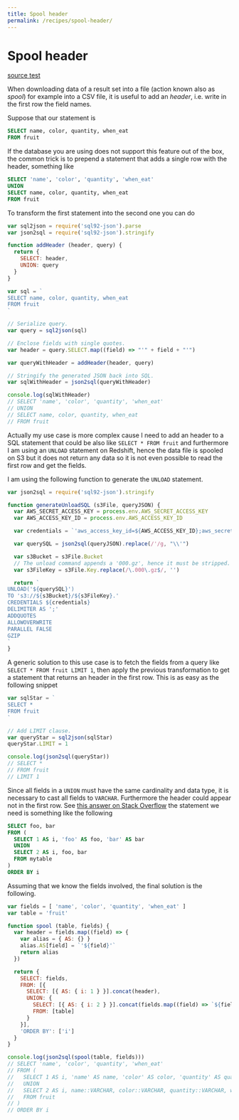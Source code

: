 ```yaml
---
title: Spool header
permalink: /recipes/spool-header/
---
```


# Spool header

[source test](https://github.com/fibo/SQL92-JSON/blob/master/test/recipes/spool-header.js)

When downloading data of a result set into a file (action known also as *spool*)
for example into a CSV file, it is useful to add an *header*, i.e. write
in the first row the field names.

Suppose that our statement is

```sql
SELECT name, color, quantity, when_eat
FROM fruit
```

If the database you are using does not support this feature out of the box,
the common trick is to prepend a statement that adds a single row with the
header, something like

```sql
SELECT 'name', 'color', 'quantity', 'when_eat'
UNION
SELECT name, color, quantity, when_eat
FROM fruit
```

To transform the first statement into the second one you can do

```javascript
var sql2json = require('sql92-json').parse
var json2sql = require('sql92-json').stringify

function addHeader (header, query) {
  return {
    SELECT: header,
    UNION: query
  }
}

var sql = `
SELECT name, color, quantity, when_eat
FROM fruit
`

// Serialize query.
var query = sql2json(sql)

// Enclose fields with single quotes.
var header = query.SELECT.map((field) => "'" + field + "'")

var queryWithHeader = addHeader(header, query)

// Stringify the generated JSON back into SQL.
var sqlWithHeader = json2sql(queryWithHeader)

console.log(sqlWithHeader)
// SELECT 'name', 'color', 'quantity', 'when_eat'
// UNION
// SELECT name, color, quantity, when_eat
// FROM fruit
```

Actually my use case is more complex cause I need to add an header to a
SQL statement that could be also like `SELECT * FROM fruit` and
furthermore I am using an `UNLOAD` statement on Redshift, hence the data
file is spooled on S3 but it does not return any data so it is not even
possible to read the first row and get the fields.

I am using the following function to generate the `UNLOAD` statement.

```javascript
var json2sql = require('sql92-json').stringify

function generateUnloadSQL (s3File, queryJSON) {
  var AWS_SECRET_ACCESS_KEY = process.env.AWS_SECRET_ACCESS_KEY
  var AWS_ACCESS_KEY_ID = process.env.AWS_ACCESS_KEY_ID

  var credentials = `'aws_access_key_id=${AWS_ACCESS_KEY_ID};aws_secret_access_key=${AWS_SECRET_ACCESS_KEY}'`

  var querySQL = json2sql(queryJSON).replace(/'/g, "\\'")

  var s3Bucket = s3File.Bucket
  // The unload command appends a '000.gz', hence it must be stripped.
  var s3FileKey = s3File.Key.replace(/\.000\.gz$/, '')

  return `
UNLOAD('${querySQL}')
TO 's3://${s3Bucket}/${s3FileKey}.'
CREDENTIALS ${credentials}
DELIMITER AS ';'
ADDQUOTES
ALLOWOVERWRITE
PARALLEL FALSE
GZIP
`
}
```

A generic solution to this use case is to fetch the fields from a query
like `SELECT * FROM fruit LIMIT 1`, then apply the previous transformation
to get a statement that returns an header in the first row.
This is as easy as the following snippet

```javascript
var sqlStar = `
SELECT *
FROM fruit
`

// Add LIMIT clause.
var queryStar = sql2json(sqlStar)
queryStar.LIMIT = 1

console.log(json2sql(queryStar))
// SELECT *
// FROM fruit
// LIMIT 1
```

Since all fields in a `UNION` must have the same cardinality and data
type, it is necessary to cast all fields to `VARCHAR`. Furthermore the
header could appear not in the first row.
See [this answer on Stack Overflow](http://stackoverflow.com/a/27863648/1217468)
the statement we need is something like the following

```sql
SELECT foo, bar
FROM (
  SELECT 1 AS i, 'foo' AS foo, 'bar' AS bar
  UNION
  SELECT 2 AS i, foo, bar
  FROM mytable
)
ORDER BY i
```

Assuming that we know the fields involved, the final solution is the
following.

```javascript
var fields = [ 'name', 'color', 'quantity', 'when_eat' ]
var table = 'fruit'

function spool (table, fields) {
  var header = fields.map((field) => {
    var alias = { AS: {} }
    alias.AS[field] = `'${field}'`
    return alias
  })

  return {
    SELECT: fields,
    FROM: [{
      SELECT: [{ AS: { i: 1 } }].concat(header),
      UNION: {
        SELECT: [{ AS: { i: 2 } }].concat(fields.map((field) => `${field}::VARCHAR`)),
        FROM: [table]
      }
    }],
    'ORDER BY': ['i']
  }
}

console.log(json2sql(spool(table, fields)))
// SELECT 'name', 'color', 'quantity', 'when_eat'
// FROM (
//   SELECT 1 AS i, 'name' AS name, 'color' AS color, 'quantity' AS quantity, 'when_eat' AS when_eat
//   UNION
//   SELECT 2 AS i, name::VARCHAR, color::VARCHAR, quantity::VARCHAR, when_eat::VARCHAR
//   FROM fruit
// )
// ORDER BY i
```
